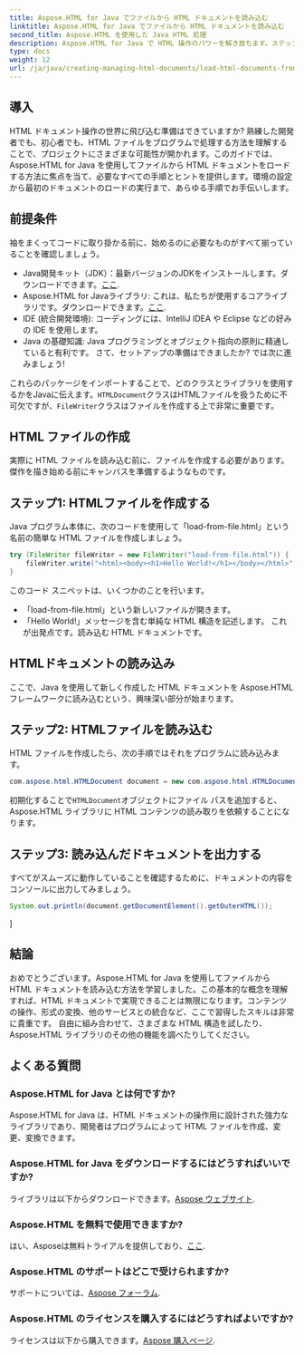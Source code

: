 ```yaml
---
title: Aspose.HTML for Java でファイルから HTML ドキュメントを読み込む
linktitle: Aspose.HTML for Java でファイルから HTML ドキュメントを読み込む
second_title: Aspose.HTML を使用した Java HTML 処理
description: Aspose.HTML for Java で HTML 操作のパワーを解き放ちます。ステップバイステップのチュートリアルで、ファイルから HTML ドキュメントを読み込む方法を学習します。
type: docs
weight: 12
url: /ja/java/creating-managing-html-documents/load-html-documents-from-file/
---
```

## 導入
HTML ドキュメント操作の世界に飛び込む準備はできていますか? 熟練した開発者でも、初心者でも、HTML ファイルをプログラムで処理する方法を理解することで、プロジェクトにさまざまな可能性が開かれます。このガイドでは、Aspose.HTML for Java を使用してファイルから HTML ドキュメントをロードする方法に焦点を当て、必要なすべての手順とヒントを提供します。環境の設定から最初のドキュメントのロードの実行まで、あらゆる手順でお手伝いします。
## 前提条件
袖をまくってコードに取り掛かる前に、始めるのに必要なものがすべて揃っていることを確認しましょう。
-  Java開発キット（JDK）：最新バージョンのJDKをインストールします。ダウンロードできます。[ここ](https://www.oracle.com/java/technologies/javase-jdk11-downloads.html).
-  Aspose.HTML for Javaライブラリ: これは、私たちが使用するコアライブラリです。ダウンロードできます。[ここ](https://releases.aspose.com/html/java/).
- IDE (統合開発環境): コーディングには、IntelliJ IDEA や Eclipse などの好みの IDE を使用します。
- Java の基礎知識: Java プログラミングとオブジェクト指向の原則に精通していると有利です。
さて、セットアップの準備はできましたか? では次に進みましょう!

これらのパッケージをインポートすることで、どのクラスとライブラリを使用するかをJavaに伝えます。`HTMLDocument`クラスはHTMLファイルを扱うために不可欠ですが、`FileWriter`クラスはファイルを作成する上で非常に重要です。
## HTML ファイルの作成
実際に HTML ファイルを読み込む前に、ファイルを作成する必要があります。傑作を描き始める前にキャンバスを準備するようなものです。
## ステップ1: HTMLファイルを作成する
Java プログラム本体に、次のコードを使用して「load-from-file.html」という名前の簡単な HTML ファイルを作成しましょう。
```java
try (FileWriter fileWriter = new FileWriter("load-from-file.html")) {
    fileWriter.write("<html><body><h1>Hello World!</h1></body></html>");
}
```
このコード スニペットは、いくつかのことを行います。
- 「load-from-file.html」という新しいファイルが開きます。
- 「Hello World!」メッセージを含む単純な HTML 構造を記述します。
これが出発点です。読み込む HTML ドキュメントです。
## HTMLドキュメントの読み込み
ここで、Java を使用して新しく作成した HTML ドキュメントを Aspose.HTML フレームワークに読み込むという、興味深い部分が始まります。
## ステップ2: HTMLファイルを読み込む
HTML ファイルを作成したら、次の手順ではそれをプログラムに読み込みます。
```java
com.aspose.html.HTMLDocument document = new com.aspose.html.HTMLDocument("load-from-file.html");
```
初期化することで`HTMLDocument`オブジェクトにファイル パスを追加すると、Aspose.HTML ライブラリに HTML コンテンツの読み取りを依頼することになります。
## ステップ3: 読み込んだドキュメントを出力する
すべてがスムーズに動作していることを確認するために、ドキュメントの内容をコンソールに出力してみましょう。
```java
System.out.println(document.getDocumentElement().getOuterHTML());
```
]
## 結論
おめでとうございます。Aspose.HTML for Java を使用してファイルから HTML ドキュメントを読み込む方法を学習しました。この基本的な概念を理解すれば、HTML ドキュメントで実現できることは無限になります。コンテンツの操作、形式の変換、他のサービスとの統合など、ここで習得したスキルは非常に貴重です。 
自由に組み合わせて、さまざまな HTML 構造を試したり、Aspose.HTML ライブラリのその他の機能を調べたりしてください。
## よくある質問
### Aspose.HTML for Java とは何ですか?  
Aspose.HTML for Java は、HTML ドキュメントの操作用に設計された強力なライブラリであり、開発者はプログラムによって HTML ファイルを作成、変更、変換できます。
### Aspose.HTML for Java をダウンロードするにはどうすればいいですか?  
ライブラリは以下からダウンロードできます。[Aspose ウェブサイト](https://releases.aspose.com/html/java/).
### Aspose.HTML を無料で使用できますか?  
はい、Asposeは無料トライアルを提供しており、[ここ](https://releases.aspose.com/).
### Aspose.HTML のサポートはどこで受けられますか?  
サポートについては、[Aspose フォーラム](https://forum.aspose.com/c/html/29).
### Aspose.HTML のライセンスを購入するにはどうすればよいですか?  
ライセンスは以下から購入できます。[Aspose 購入ページ](https://purchase.aspose.com/buy).
